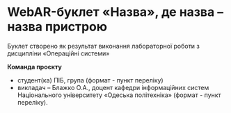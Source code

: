 # WebAR-буклет «Назва», де назва – назва пристрою 
Буклет створено як результат виконання лабораторної роботи з дисципліни
«Операційні системи»

**Команда проєкту** 
+ студент(ка) ПІБ, група (формат - пункт переліку)
+ викладач – Блажко О.А., доцент кафедри інформаційних систем Національного
університету «Одеська політехніка» (формат - пункт переліку).
